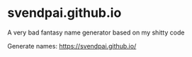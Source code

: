 # svendpai.github.io

A very bad fantasy name generator based on my shitty code

Generate names: <https://svendpai.github.io/>
